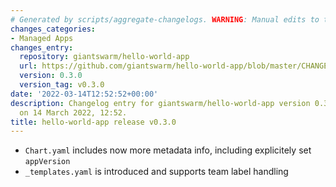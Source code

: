 ```yaml
---
# Generated by scripts/aggregate-changelogs. WARNING: Manual edits to this files will be overwritten.
changes_categories:
- Managed Apps
changes_entry:
  repository: giantswarm/hello-world-app
  url: https://github.com/giantswarm/hello-world-app/blob/master/CHANGELOG.md#030---2022-03-14
  version: 0.3.0
  version_tag: v0.3.0
date: '2022-03-14T12:52:52+00:00'
description: Changelog entry for giantswarm/hello-world-app version 0.3.0, published
  on 14 March 2022, 12:52.
title: hello-world-app release v0.3.0
---
```


- `Chart.yaml` includes now more metadata info, including explicitely set `appVersion`
- `_templates.yaml` is introduced and supports team label handling
